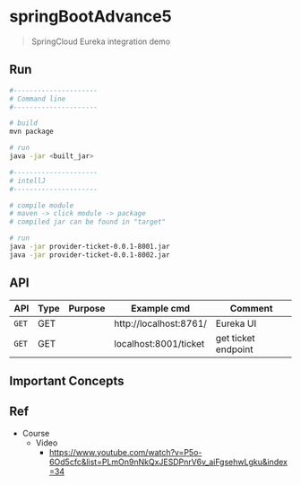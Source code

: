 # springBootAdvance5
>   SpringCloud Eureka integration demo

## Run
```bash
#---------------------
# Command line
#---------------------

# build
mvn package

# run
java -jar <built_jar>

#---------------------
# intellJ
#---------------------

# compile module
# maven -> click module -> package
# compiled jar can be found in "target"

# run
java -jar provider-ticket-0.0.1-8001.jar
java -jar provider-ticket-0.0.1-8002.jar
```

## API

| API | Type | Purpose | Example cmd | Comment|
| ----- | -------- | ---- | ----- | ---- |
| `GET` | GET | | http://localhost:8761/ | Eureka UI
| `GET` | GET | | localhost:8001/ticket | get ticket endpoint

## Important Concepts

## Ref

- Course
    - Video
        - https://www.youtube.com/watch?v=P5o-6Od5cfc&list=PLmOn9nNkQxJESDPnrV6v_aiFgsehwLgku&index=34